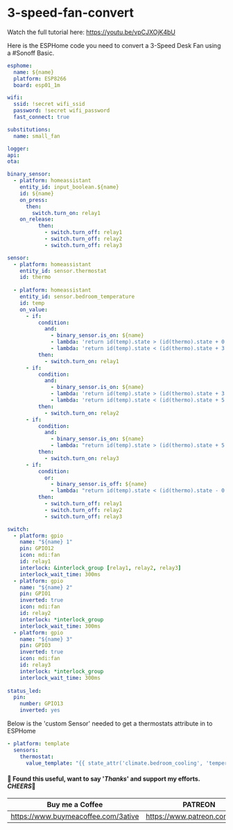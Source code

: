 # 3-speed-fan-convert

Watch the full tutorial here: https://youtu.be/vpCJXOjK4bU

Here is the ESPHome code you need to convert a 3-Speed Desk Fan using a #Sonoff Basic. 
```yaml
esphome:
  name: ${name}
  platform: ESP8266
  board: esp01_1m

wifi:
  ssid: !secret wifi_ssid
  password: !secret wifi_password
  fast_connect: true

substitutions:
  name: small_fan

logger:
api:
ota:

binary_sensor:
  - platform: homeassistant
    entity_id: input_boolean.${name}
    id: ${name}
    on_press:
      then:
        switch.turn_on: relay1
    on_release:
          then:
            - switch.turn_off: relay1
            - switch.turn_off: relay2
            - switch.turn_off: relay3

sensor:
  - platform: homeassistant
    entity_id: sensor.thermostat
    id: thermo
    
  - platform: homeassistant
    entity_id: sensor.bedroom_temperature
    id: temp
    on_value:
      - if:
          condition:
            and:
              - binary_sensor.is_on: ${name}
              - lambda: 'return id(temp).state > (id(thermo).state + 0.0);'
              - lambda: 'return id(temp).state < (id(thermo).state + 3.0);'
          then:
            - switch.turn_on: relay1
      - if:
          condition:
            and:
              - binary_sensor.is_on: ${name}
              - lambda: 'return id(temp).state > (id(thermo).state + 3.1);'
              - lambda: 'return id(temp).state < (id(thermo).state + 5.0);'
          then:
            - switch.turn_on: relay2
      - if:
          condition:
            and:
              - binary_sensor.is_on: ${name}
              - lambda: "return id(temp).state > (id(thermo).state + 5.1);"
          then:
            - switch.turn_on: relay3
      - if:
          condition:
            or:
              - binary_sensor.is_off: ${name}
              - lambda: "return id(temp).state < (id(thermo).state - 0.5);"
          then:
            - switch.turn_off: relay1
            - switch.turn_off: relay2
            - switch.turn_off: relay3

switch:
  - platform: gpio
    name: "${name} 1"
    pin: GPIO12
    icon: mdi:fan
    id: relay1
    interlock: &interlock_group [relay1, relay2, relay3]
    interlock_wait_time: 300ms
  - platform: gpio
    name: "${name} 2"
    pin: GPIO1
    inverted: true
    icon: mdi:fan
    id: relay2
    interlock: *interlock_group
    interlock_wait_time: 300ms
  - platform: gpio
    name: "${name} 3"
    pin: GPIO3
    inverted: true
    icon: mdi:fan
    id: relay3 
    interlock: *interlock_group
    interlock_wait_time: 300ms
    
status_led:
  pin:
    number: GPIO13
    inverted: yes
```

Below is the 'custom Sensor' needed to get a thermostats attribute in to ESPHome

```yaml
- platform: template
  sensors:
    thermostat:
      value_template: "{{ state_attr('climate.bedroom_cooling', 'temperature') }}"
```

#### 💖 Found this useful, want to say '*Thanks*' and support my efforts. *CHEERS*🍺
| Buy me a Coffee | PATREON |
|-----------------|---------|
| https://www.buymeacoffee.com/3ative | https://www.patreon.com/3ative |

